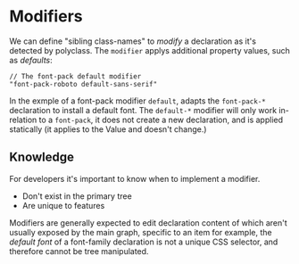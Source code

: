 # Modifiers

We can define "sibling class-names" to _modify_ a declaration as it's detected by polyclass. The `modifier` applys additional property values, such as _defaults_:

    // The font-pack default modifier
    "font-pack-roboto default-sans-serif"

In the exmple of a font-pack modifier `default`, adapts the `font-pack-*` declaration to install a default font. The `default-*` modifier will only work in-relation to a `font-pack`, it does not create a new declaration, and is applied statically (it applies to the Value and doesn't change.)

## Knowledge

For developers it's important to know when to implement a modifier.

+ Don't exist in the primary tree
+ Are unique to features

Modifiers are generally expected to edit declaration content of which aren't usually exposed by the main graph, specific to an item for example, the _default font_ of a font-family declaration is not a unique CSS selector, and therefore cannot be tree manipulated.


